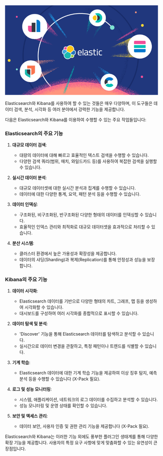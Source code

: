![elastic](https://github.com/bluethecolor/elastic_stack_study/blob/master/elastic.png?raw=true)


Elasticsearch와 Kibana를 사용하여 할 수 있는 것들은 매우 다양하며, 이 도구들은 데이터 검색, 분석, 시각화 등 여러 분야에서 강력한 기능을 제공합니다.

다음은 Elasticsearch와 Kibana를 이용하여 수행할 수 있는 주요 작업들입니다:

### Elasticsearch의 주요 기능

1. **대규모 데이터 검색**:
   - 대량의 데이터에 대해 빠르고 효율적인 텍스트 검색을 수행할 수 있습니다.
   - 다양한 검색 쿼리(범위, 매치, 와일드카드 등)를 사용하여 복잡한 검색을 실행할 수 있습니다.

2. **실시간 데이터 분석**:
   - 대규모 데이터셋에 대한 실시간 분석과 집계를 수행할 수 있습니다.
   - 데이터에 대한 다양한 통계, 요약, 패턴 분석 등을 수행할 수 있습니다.

3. **데이터 인덱싱**:
   - 구조화된, 비구조화된, 반구조화된 다양한 형태의 데이터를 인덱싱할 수 있습니다.
   - 효율적인 인덱스 관리와 최적화로 대규모 데이터셋을 효과적으로 처리할 수 있습니다.

4. **분산 시스템**:
   - 클러스터 환경에서 높은 가용성과 확장성을 제공합니다.
   - 데이터의 샤딩(Sharding)과 복제(Replication)를 통해 안정성과 성능을 보장합니다.

### Kibana의 주요 기능

1. **데이터 시각화**:
   - Elasticsearch 데이터를 기반으로 다양한 형태의 차트, 그래프, 맵 등을 생성하여 시각화할 수 있습니다.
   - 대시보드를 구성하여 여러 시각화를 종합적으로 표시할 수 있습니다.

2. **데이터 탐색 및 분석**:
   - 'Discover' 기능을 통해 Elasticsearch 데이터를 탐색하고 분석할 수 있습니다.
   - 실시간으로 데이터 변경을 관찰하고, 특정 패턴이나 트렌드를 식별할 수 있습니다.

3. **기계 학습**:
   - Elasticsearch 데이터에 대한 기계 학습 기능을 제공하여 이상 징후 탐지, 예측 분석 등을 수행할 수 있습니다 (X-Pack 필요).

4. **로그 및 성능 모니터링**:
   - 시스템, 애플리케이션, 네트워크의 로그 데이터를 수집하고 분석할 수 있습니다.
   - 성능 모니터링 및 운영 상태를 확인할 수 있습니다.

5. **보안 및 액세스 관리**:
   - 데이터 보안, 사용자 인증 및 권한 관리 기능을 제공합니다 (X-Pack 필요).

Elasticsearch와 Kibana는 이러한 기능 외에도 풍부한 플러그인 생태계를 통해 다양한 확장 기능을 제공합니다. 사용자의 특정 요구 사항에 맞게 맞춤화할 수 있는 유연성이 큰 장점입니다.
